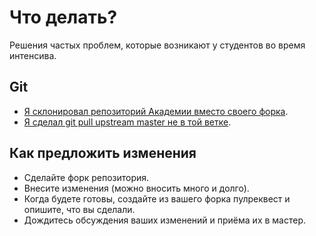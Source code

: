 # Что делать?

Решения частых проблем, которые возникают у студентов во время интенсива.

## Git

 * [Я склонировал репозиторий Академии вместо своего форка](git/wrong-clone.md).
 * [Я сделал git pull upstream master не в той ветке](git/wrong-pull.md).

## Как предложить изменения

* Сделайте форк репозитория.
* Внесите изменения (можно вносить много и долго).
* Когда будете готовы, создайте из вашего форка пулреквест и опишите, что вы сделали.
* Дождитесь обсуждения ваших изменений и приёма их в мастер.
